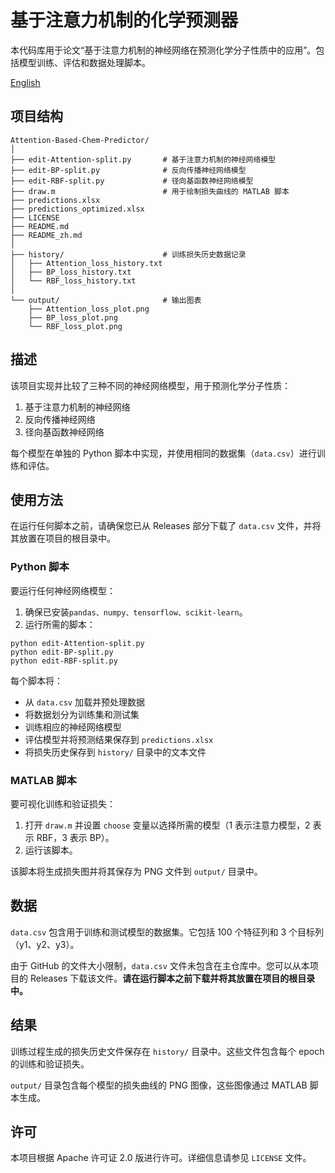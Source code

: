 # 基于注意力机制的化学预测器
本代码库用于论文“基于注意力机制的神经网络在预测化学分子性质中的应用”。包括模型训练、评估和数据处理脚本。

[English](README.md)

## 项目结构

```
Attention-Based-Chem-Predictor/
│
├── edit-Attention-split.py       # 基于注意力机制的神经网络模型
├── edit-BP-split.py              # 反向传播神经网络模型
├── edit-RBF-split.py             # 径向基函数神经网络模型
├── draw.m                        # 用于绘制损失曲线的 MATLAB 脚本
├── predictions.xlsx              
├── predictions_optimized.xlsx    
├── LICENSE                       
├── README.md                     
├── README_zh.md                     
│
├── history/                      # 训练损失历史数据记录
│   ├── Attention_loss_history.txt
│   ├── BP_loss_history.txt
│   └── RBF_loss_history.txt
│
└── output/                       # 输出图表
    ├── Attention_loss_plot.png
    ├── BP_loss_plot.png
    └── RBF_loss_plot.png
```

## 描述

该项目实现并比较了三种不同的神经网络模型，用于预测化学分子性质：

1. 基于注意力机制的神经网络
2. 反向传播神经网络
3. 径向基函数神经网络

每个模型在单独的 Python 脚本中实现，并使用相同的数据集（`data.csv`）进行训练和评估。

## 使用方法

在运行任何脚本之前，请确保您已从 Releases 部分下载了 `data.csv` 文件，并将其放置在项目的根目录中。

### Python 脚本

要运行任何神经网络模型：

1. 确保已安装`pandas、numpy、tensorflow、scikit-learn`。
2. 运行所需的脚本：
```
python edit-Attention-split.py
python edit-BP-split.py
python edit-RBF-split.py
```

每个脚本将：
- 从 `data.csv` 加载并预处理数据
- 将数据划分为训练集和测试集
- 训练相应的神经网络模型
- 评估模型并将预测结果保存到 `predictions.xlsx`
- 将损失历史保存到 `history/` 目录中的文本文件

### MATLAB 脚本

要可视化训练和验证损失：

1. 打开 `draw.m` 并设置 `choose` 变量以选择所需的模型（1 表示注意力模型，2 表示 RBF，3 表示 BP）。
2. 运行该脚本。

该脚本将生成损失图并将其保存为 PNG 文件到 `output/` 目录中。

## 数据

`data.csv` 包含用于训练和测试模型的数据集。它包括 100 个特征列和 3 个目标列（y1、y2、y3）。

由于 GitHub 的文件大小限制，`data.csv` 文件未包含在主仓库中。您可以从本项目的 Releases 下载该文件。**请在运行脚本之前下载并将其放置在项目的根目录中。**

## 结果

训练过程生成的损失历史文件保存在 `history/` 目录中。这些文件包含每个 epoch 的训练和验证损失。

`output/` 目录包含每个模型的损失曲线的 PNG 图像，这些图像通过 MATLAB 脚本生成。

## 许可

本项目根据 Apache 许可证 2.0 版进行许可。详细信息请参见 `LICENSE` 文件。

